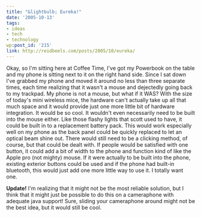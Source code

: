 ```yaml
---
title: "&lightbulb; Eureka!"
date: '2005-10-13'
tags:
- ideas
- tech
- technology
wp:post_id: '215'
link: http://reidbeels.com/posts/2005/10/eureka/
---
```


Okay, so I'm sitting here at Coffee Time, I've got my Powerbook on the table and my phone is sitting next to it on the right hand side. Since I sat down I've grabbed my phone and moved it around no less than three separate times, each time realizing that it wasn't a mouse and dejectedly going back to my trackpad. My phone is not a mouse, but what if it WAS? With the size of today's mini wireless mice, the hardware can't actually take up all that much space and it would provide just one more little bit of hardware integration. It would be so cool. It wouldn't even necessarily need to be built into the mouse either. Like those flashy lights that scott used to have, it could be built in to a replacement battery pack. This would work especially well on my phone as the back panel could be quickly replaced to let an optical beam shine out. There would still need to be a clicking method, of course, but that could be dealt with. If people would be satisfied with one button, it could add a bit of width to the phone and function kind of like the Apple pro (not mighty) mouse. If it were actually to be built into the phone, existing exterior buttons could be used and if the phone had built-in bluetooth, this would just add one more little way to use it. I totally want one.


**Update!**
 I'm realizing that it might not be the most reliable solution, but I think that it might just be possible to do this on a cameraphone with adequate java support! Sure, sliding your cameraphone around might not be the best idea, but it would still be cool.
